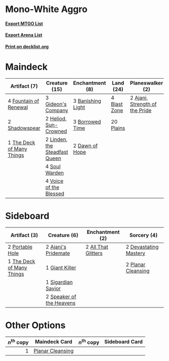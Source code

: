 # Mono-White Aggro

#### [Export MTGO List](../collection/Mono-White%20Aggro/Mono-White%20Aggro.txt)
#### [Export Arena List](../collection/Mono-White%20Aggro/Mono-White%20Aggro_arena.txt)
#### [Print on decklist.org](http://decklist.org/?deckmain=2%09Ajani,%20Strength%20of%20the%20Pride%0A3%09Banishing%20Light%0A4%09Blast%20Zone%0A3%09Borrowed%20Time%0A2%09Dawn%20of%20Hope%0A4%09Doomskar%0A4%09Fountain%20of%20Renewal%0A3%09Gideon's%20Company%0A2%09Heliod,%20Sun-Crowned%0A2%09Linden,%20the%20Steadfast%20Queen%0A20%09Plains%0A2%09Shadowspear%0A4%09Soul%20Warden%0A1%09The%20Deck%20of%20Many%20Things%0A4%09Voice%20of%20the%20Blessed&deckside=2%09Ajani's%20Pridemate%0A2%09All%20That%20Glitters%0A2%09Devastating%20Mastery%0A1%09Giant%20Killer%0A2%09Planar%20Cleansing%0A2%09Portable%20Hole%0A1%09Sigardian%20Savior%0A2%09Speaker%20of%20the%20Heavens%0A1%09The%20Deck%20of%20Many%20Things)
# Maindeck

|                                            Artifact (7)                                            |                                             Creature (15)                                              |                                      Enchantment (8)                                       |                                       Land (24)                                       |                                            Planeswalker (2)                                             |                                     Sorcery (4)                                     |
|----------------------------------------------------------------------------------------------------|--------------------------------------------------------------------------------------------------------|--------------------------------------------------------------------------------------------|---------------------------------------------------------------------------------------|---------------------------------------------------------------------------------------------------------|-------------------------------------------------------------------------------------|
|4 [Fountain of Renewal](http://gatherer.wizards.com/Pages/Card/Details.aspx?multiverseid=447372)    |3 [Gideon's Company](http://gatherer.wizards.com/Pages/Card/Details.aspx?multiverseid=463835)           |3 [Banishing Light](http://gatherer.wizards.com/Pages/Card/Details.aspx?multiverseid=405135)|4 [Blast Zone](http://gatherer.wizards.com/Pages/Card/Details.aspx?multiverseid=461171)|2 [Ajani, Strength of the Pride](http://gatherer.wizards.com/Pages/Card/Details.aspx?multiverseid=466756)|4 [Doomskar](http://gatherer.wizards.com/Pages/Card/Details.aspx?multiverseid=503613)|
|2 [Shadowspear](http://gatherer.wizards.com/Pages/Card/Details.aspx?multiverseid=476487)            |2 [Heliod, Sun-Crowned](http://gatherer.wizards.com/Pages/Card/Details.aspx?multiverseid=476269)        |3 [Borrowed Time](http://gatherer.wizards.com/Pages/Card/Details.aspx?multiverseid=534759)  |20 [Plains](http://gatherer.wizards.com/Pages/Card/Details.aspx?multiverseid=439856)   |                                                                                                         |                                                                                     |
|1 [The Deck of Many Things](http://gatherer.wizards.com/Pages/Card/Details.aspx?multiverseid=527528)|2 [Linden, the Steadfast Queen](http://gatherer.wizards.com/Pages/Card/Details.aspx?multiverseid=472982)|2 [Dawn of Hope](http://gatherer.wizards.com/Pages/Card/Details.aspx?multiverseid=452758)   |                                                                                       |                                                                                                         |                                                                                     |
|                                                                                                    |4 [Soul Warden](http://gatherer.wizards.com/Pages/Card/Details.aspx?multiverseid=129740)                |                                                                                            |                                                                                       |                                                                                                         |                                                                                     |
|                                                                                                    |4 [Voice of the Blessed](http://gatherer.wizards.com/Pages/Card/Details.aspx?multiverseid=540879)       |                                                                                            |                                                                                       |                                                                                                         |                                                                                     |


# Sideboard

|                                            Artifact (3)                                            |                                           Creature (6)                                            |                                       Enchantment (2)                                        |                                          Sorcery (4)                                           |
|----------------------------------------------------------------------------------------------------|---------------------------------------------------------------------------------------------------|----------------------------------------------------------------------------------------------|------------------------------------------------------------------------------------------------|
|2 [Portable Hole](http://gatherer.wizards.com/Pages/Card/Details.aspx?multiverseid=527320)          |2 [Ajani's Pridemate](http://gatherer.wizards.com/Pages/Card/Details.aspx?multiverseid=376241)     |2 [All That Glitters](http://gatherer.wizards.com/Pages/Card/Details.aspx?multiverseid=472964)|2 [Devastating Mastery](http://gatherer.wizards.com/Pages/Card/Details.aspx?multiverseid=513491)|
|1 [The Deck of Many Things](http://gatherer.wizards.com/Pages/Card/Details.aspx?multiverseid=527528)|1 [Giant Killer](http://gatherer.wizards.com/Pages/Card/Details.aspx?multiverseid=472976)          |                                                                                              |2 [Planar Cleansing](http://gatherer.wizards.com/Pages/Card/Details.aspx?multiverseid=191599)   |
|                                                                                                    |1 [Sigardian Savior](http://gatherer.wizards.com/Pages/Card/Details.aspx?multiverseid=534792)      |                                                                                              |                                                                                                |
|                                                                                                    |2 [Speaker of the Heavens](http://gatherer.wizards.com/Pages/Card/Details.aspx?multiverseid=488246)|                                                                                              |                                                                                                |


# Other Options

|*n*<sup>th</sup> copy|                                       Maindeck Card                                       |*n*<sup>th</sup> copy|Sideboard Card|
|--------------------:|-------------------------------------------------------------------------------------------|---------------------|--------------|
|                    1|[Planar Cleansing](http://gatherer.wizards.com/Pages/Card/Details.aspx?multiverseid=191599)|                     |              |

